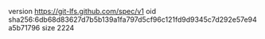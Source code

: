 version https://git-lfs.github.com/spec/v1
oid sha256:6db68d83627d7b5b139a1fa797d5cf96c121fd9d9345c7d292e57e94a5b71796
size 2224
